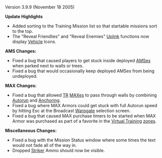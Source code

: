 Version 3.9.9 (November 18 2005)

**Update Highlights**

- Added sorting to the Training Mission list so that startable missions sort to
  the top.
- The "Reveal Friendlies" and "Reveal Enemies"
  [Uplink](../weapons/Command_Uplink_Device.md) functions now display
  [Vehicle](../vehicles/Vehicle.md) Icons.

**AMS Changes:**

- Fixed a bug that caused players to get stuck inside deployed
  [AMSes](../vehicles/Advanced_Mobile_Station.md) when parked next to walls or
  trees.
- Fixed a bug that would occasionally keep deployed AMSes from being undeployed.

**MAX Changes:**

- Fixed a bug that allowed [TR](../etc/Terran_Republic.md)
  [MAXes](../items/Mechanized_Assault_Exo-Suit.md) to pass through walls by combining
  [Autorun](../terminology/Autorun.md) and
  [Anchoring](../terminology/Anchoring.md).
- Fixed a bug where MAX Armors could get stuck with full Autorun speed by
  hitting Esc at the Broadcast [Warpgate](../locations/Warpgate.md) selection
  screen.
- Fixed a bug that caused MAX purchase timers to be started when MAX Armor was
  purchased as part of a favorite in the
  [Virtual Training](../locations/VR_Training.md)
  [zones](../terminology/Zone.md).

**Miscellaneous Changes:**

- Fixed a bug with the Mission Status window where some times the text would not
  fade all of the way in.
- Dropped [Striker](../weapons/Striker.md) Ammo should now be visible.


